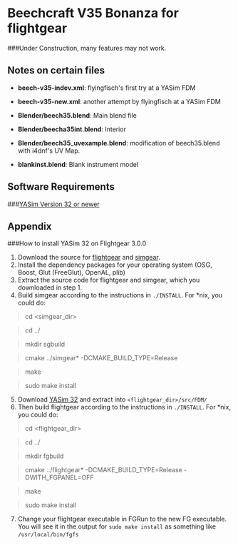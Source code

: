 Beechcraft V35 Bonanza for flightgear
=====================================
###Under Construction, many features may not work.

Notes on certain files
---------------------
* **beech-v35-indev.xml**: flyingfisch's first try at a YASim FDM

* **beech-v35-new.xml**: another attempt by flyingfisch at a YASim FDM

* **Blender/beech35.blend**: Main blend file

* **Blender/beecha35int.blend**: Interior

* **Blender/beech35_uvexample.blend**: modification of beech35.blend with i4dnf's UV Map.

* **blankinst.blend**: Blank instrument model

Software Requirements
---------------------
###[YASim Version 32 or newer](#how-to-install-yasim-32-on-flightgear-300)


Appendix
--------

###How to install YASim 32 on Flightgear 3.0.0

1. Download the source for [flightgear](http://mirrors.ibiblio.org/pub/mirrors/flightgear/ftp/Source/) and [simgear](http://mirrors.ibiblio.org/pub/mirrors/simgear/ftp/Source/).
2. Install the dependency packages for your operating system (OSG, Boost, Glut (FreeGlut), OpenAL, plib)
3. Extract the source code for flightgear and simgear, which you downloaded in step 1.
4. Build simgear according to the instructions in `./INSTALL`. For *nix, you could do:

  >cd <simgear_dir>
  
  >cd ../
  
  >mkdir sgbuild
  
  >cmake ../simgear* -DCMAKE_BUILD_TYPE=Release
  
  >make
  
  >sudo make install

5. Download [YASim 32](http://emilianh.go.ro:6980/flightgear/misc/YASim.zip) and extract into `<flightgear_dir>/src/FDM/`
6. Then build flightgear according to the instructions in `./INSTALL`. For *nix, you could do:

  >cd <flightgear_dir>
  
  >cd ../
  
  >mkdir fgbuild
  
  >cmake ../flightgear* -DCMAKE_BUILD_TYPE=Release -DWITH_FGPANEL=OFF
  
  >make
  
  >sudo make install
  
7. Change your flightgear executable in FGRun to the new FG executable. You will see it in the output for `sudo make install` as something like `/usr/local/bin/fgfs`


